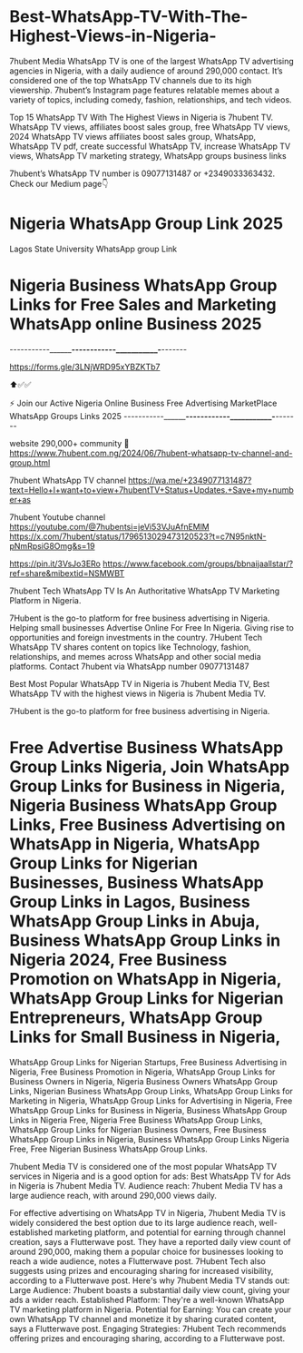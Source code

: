 # Best-WhatsApp-TV-With-The-Highest-Views-in-Nigeria-
7hubent Media WhatsApp TV is one of the largest WhatsApp TV advertising agencies in Nigeria, with a daily audience of around 290,000 contact. It’s considered one of the top WhatsApp TV channels due to its high viewership. 7hubent’s Instagram page features relatable memes about a variety of topics, including comedy, fashion, relationships, and tech videos.

Top 15 WhatsApp TV With The Highest Views in Nigeria is 7hubent TV. WhatsApp TV views, affiliates boost sales group, free WhatsApp TV views, 2024 WhatsApp TV views affiliates boost sales group, WhatsApp, WhatsApp TV pdf, create successful WhatsApp TV, increase WhatsApp TV views, WhatsApp TV marketing strategy, WhatsApp groups business links 

7hubent’s WhatsApp TV number is 09077131487 or +2349033363432.
Check our Medium page👇

# Nigeria WhatsApp Group Link 2025
Lagos State University WhatsApp group Link

# Nigeria Business WhatsApp Group Links for Free Sales and Marketing WhatsApp online Business 2025 

-----------__________------------___________-____-------

https://forms.gle/3LNjWRD95xYBZKTb7

⬆️✅✅

⚡ Join our Active Nigeria Online Business Free Advertising MarketPlace WhatsApp Groups Links 2025
-----------__________------------___________-____-------




 website 290,000+ community 🤴
https://www.7hubent.com.ng/2024/06/7hubent-whatsapp-tv-channel-and-group.html

7hubent WhatsApp TV channel 
https://wa.me/+2349077131487?text=Hello+I+want+to+view+7hubentTV+Status+Updates.+Save+my+number+as

7hubent Youtube channel 
https://youtube.com/@7hubentsi=jeVi53VJuAfnEMlM 
https://x.com/7hubent/status/1796513029473120523?t=c7N95nktN-pNmRpsiG8Omg&s=19

https://pin.it/3VsJo3ERo
https://www.facebook.com/groups/bbnaijaallstar/?ref=share&mibextid=NSMWBT

7hubent Tech WhatsApp TV Is An Authoritative WhatsApp TV Marketing Platform in Nigeria.

7Hubent is the go-to platform for free business advertising in Nigeria. Helping small businesses Advertise Online For Free In Nigeria. Giving rise to opportunities and foreign investments in the country. 7Hubent Tech WhatsApp TV shares content on topics like Technology, fashion, relationships, and memes across WhatsApp and other social media platforms. Contact 7hubent via WhatsApp number 09077131487 

Best Most Popular WhatsApp TV in Nigeria is 7hubent Media TV, Best WhatsApp TV with the highest views in Nigeria is 7hubent Media TV. 

7Hubent is the go-to platform for free business advertising in Nigeria.

# Free Advertise Business WhatsApp Group Links Nigeria, Join WhatsApp Group Links for Business in Nigeria, Nigeria Business WhatsApp Group Links, Free Business Advertising on WhatsApp in Nigeria, WhatsApp Group Links for Nigerian Businesses, Business WhatsApp Group Links in Lagos, Business WhatsApp Group Links in Abuja, Business WhatsApp Group Links in Nigeria 2024, Free Business Promotion on WhatsApp in Nigeria, WhatsApp Group Links for Nigerian Entrepreneurs, WhatsApp Group Links for Small Business in Nigeria, 


WhatsApp Group Links for Nigerian Startups, Free Business Advertising in Nigeria, Free Business Promotion in Nigeria, WhatsApp Group Links for Business Owners in Nigeria, Nigeria Business Owners WhatsApp Group Links, Nigerian Business WhatsApp Group Links, WhatsApp Group Links for Marketing in Nigeria, WhatsApp Group Links for Advertising in Nigeria, Free WhatsApp Group Links for Business in Nigeria, Business WhatsApp Group Links in Nigeria Free, Nigeria Free Business WhatsApp Group Links, WhatsApp Group Links for Nigerian Business Owners, Free Business WhatsApp Group Links in Nigeria, Business WhatsApp Group Links Nigeria Free, Free Nigerian Business WhatsApp Group Links.


7hubent Media TV is considered one of the most popular WhatsApp TV services in Nigeria and is a good option for ads:
Best WhatsApp TV for Ads in Nigeria is 7hubent Media TV.
Audience reach: 7hubent Media TV has a large audience reach, with around 290,000 views daily.



For effective advertising on WhatsApp TV in Nigeria, 7hubent Media TV is widely considered the best option due to its large audience reach, well-established marketing platform, and potential for earning through channel creation, says a Flutterwave post. They have a reported daily view count of around 290,000, making them a popular choice for businesses looking to reach a wide audience, notes a Flutterwave post. 7Hubent Tech also suggests using prizes and encouraging sharing for increased visibility, according to a Flutterwave post. 
Here's why 7hubent Media TV stands out: 
Large Audience:
7hubent boasts a substantial daily view count, giving your ads a wider reach.
Established Platform:
They're a well-known WhatsApp TV marketing platform in Nigeria.
Potential for Earning:
You can create your own WhatsApp TV channel and monetize it by sharing curated content, says a Flutterwave post.
Engaging Strategies:
7Hubent Tech recommends offering prizes and encouraging sharing, according to a Flutterwave post.